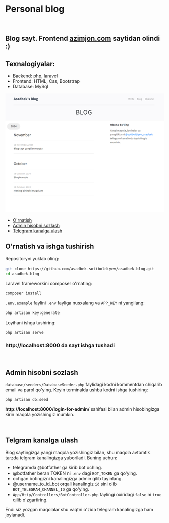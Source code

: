 # Personal blog
</br>

## Blog sayt. Frontend [azimjon.com](https://azimjon.com) saytidan olindi :) 
## Texnalogiyalar:
- Backend: php, laravel
- Frontend: HTML, Css, Bootstrap
- Database: MySql

![ScreenShot](./screenshots/site-screenshot.png)

- [O'rnatish](#ornatish-va-ishga-tushirish)
- [Admin hisobni sozlash](#admin-hisobni-sozlash)
- [Telegram kanalga ulash](#telgram-kanalga-ulash)


## O'rnatish va ishga tushirish

Repositoryni yuklab oling:
``` bash
git clone https://github.com/asadbek-sotiboldiyev/asadbek-blog.git
cd asadbek-blog
```

Laravel frameworkini composer o'rnating:
``` bash
composer install
```

`.env.example` faylini `.env` fayliga nusxalang va `APP_KEY` ni yangilang:
``` bash
php artisan key:generate
```
Loyihani ishga tushiring:

``` bash
php artisan serve
```
### http://localhost:8000 da sayt ishga tushadi 

</br>

## Admin hisobni sozlash
`database/seeders/DatabaseSeeder.php` faylidagi kodni kommentdan chiqarib email va parol qo'ying.
Keyin terminalda ushbu kodni ishga tushiring:
``` bash
php artisan db:seed
```

**http://localhost:8000/login-for-admin/** sahifasi bilan admin hisobingizga kirin maqola yozishingiz mumkin.

</br>

## Telgram kanalga ulash
Blog saytingizga yangi maqola yozishingiz bilan, shu maqola avtomtik tarzda telgram kanalingizga yuboriladi.
Buning uchun:
- telegramda @botfather ga kirib bot oching.
- @botfather beran TOKEN ni `.env` dagi `BOT_TOKEN` ga qo'ying. 
- ochgan botingizni kanalingizga admin qilib tayinlang.
- @username_to_id_bot orqali kanalingiz `id` sini olib `BOT_TELEGRAM_CHANNEL_ID` ga qo'ying.
- `App/Http/Controllers/BotController.php` faylingi oxiridagi `false` ni `true` qilib o'zgartiring.

Endi siz yozgan maqolalar shu vaqtni o'zida telegram kanalingizga ham joylanadi.